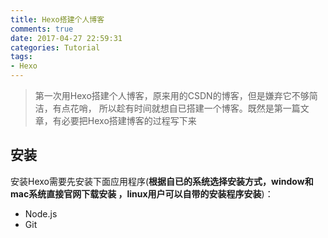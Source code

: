 ```yaml
---
title: Hexo搭建个人博客
comments: true
date: 2017-04-27 22:59:31
categories: Tutorial
tags: 
- Hexo
---
```


> 第一次用Hexo搭建个人博客，原来用的CSDN的博客，但是嫌弃它不够简洁，有点花哨，
 所以趁有时间就想自已搭建一个博客。既然是第一篇文章，有必要把Hexo搭建博客的过程写下来

## 安装

安装Hexo需要先安装下面应用程序(**根据自已的系统选择安装方式，window和mac系统直接官网下载安装
，linux用户可以自带的安装程序安装**)：

+ Node.js
+ Git

